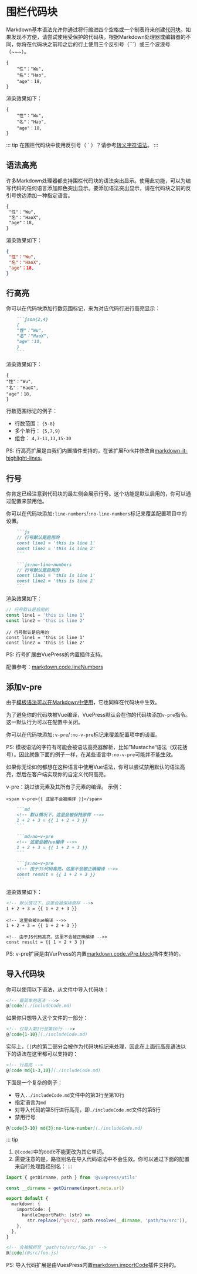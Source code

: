 # 围栏代码块

Markdown基本语法允许你通过将行缩进四个空格或一个制表符来创建[代码块](./code.md)。如果发现不方便，请尝试使用受保护的代码块。根据Markdown处理器或编辑器的不同，你将在代码块之前和之后的行上使用三个反引号（```）或三个波浪号（~~~）。

```
{
    "性"："Wu",
    "名"："Hao",
    "age"：18,
}
```

渲染效果如下：

```
{
    "性"："Wu",
    "名"："Hao",
    "age"：18,
}
```

::: tip
在围栏代码块中使用反引号（ ` ）？请参考[转义字符语法](./ESC.md)。
:::

## 语法高亮

许多Markdown处理器都支持围栏代码块的语法突出显示。使用此功能，可以为编写代码的任何语言添加颜色突出显示。要添加语法突出显示，请在代码块之前的反引号傍边添加一种指定语言。

```md
{
 "性"："Wu",
 "名"："HaoX",
 "age"：18,
}
```

渲染效果如下：

```json
{
 "性"："Wu",
 "名"："HaoX",
 "age"：18,
}
```

## 行高亮

你可以在代码块添加行数范围标记，来为对应代码行进行高亮显示：

```md
    ```json{2,4}
    {
    "性"："Wu",
    "名"："HaoX",
    "age"：18,
    }
    ```
```

渲染效果如下：

```json{2,4}
{
"性"："Wu",
"名"："HaoX",
"age"：18,
}
```

行数范围标记的例子：

* 行数范围： `{5-8}`
* 多个单行： `{5,7,9}`
* 组合： `4,7-11,13,15-30`

PS:
行高亮扩展是由我们内置插件支持的，在该扩展Fork并修改自[markdown-it-highlight-lines](https://github.com/egoist/markdown-it-highlight-lines)。

## 行号

你肯定已经注意到代码块的最左侧会展示行号。这个功能是默认启用的，你可以通过配置来禁用他。

你可以在代码块添加`:line-numbers`/`:no-line-numbers`标记来覆盖配置项目中的设置。

```md
    ```js
    // 行号默认是启用的
    const line1 = 'this is line 1'
    const line2 = 'this is line 2'
    ```

    ```js:no-line-numbers
    // 行号默认是启用的
    const line1 = 'this is line 1'
    const line2 = 'this is line 2'
    ```
```

渲染效果如下：

```js
// 行号默认是启用的
const line1 = 'this is line 1'
const line2 = 'this is line 2'
```

```js:no-line-numbers
// 行号默认是启用的
const line1 = 'this is line 1'
const line2 = 'this is line 2'
```

PS:
行号扩展由VuePress的内置插件支持。

配置参考：[markdown.code.lineNumbers](https://v2.vuepress.vuejs.org/zh/reference/config.html#markdown-code)

## 添加v-pre

由于[模板语法可以在Markdown中使用]()，它也同样在代码块中生效。

为了避免你的代码块被Vue编译，VuePress默认会在你的代码块添加`v-pre`指令。这一默认行为可以在配置中关闭。

你可以在代码块添加`:v-pre`/`:no-v-pre`标记来覆盖配置项中的设置。

PS:
模板语法的字符有可能会被语法高亮器解析，比如”Mustache“语法（双花括号）。因此就像下面的例子一样，在某些语言中`:no-v-pre`可能并不能生效。

如果你无论如何都想在这种语言中使用Vue语法，你可以尝试禁用默认的语法高亮，然后在客户端实现你的自定义代码高亮。

v-pre：跳过该元素及其所有子元素的编译。
示例：

```vue
<span v-pre>{{ 这里不会被编译 }}</span>
```

```md
    ```md
    <!-- 默认情况下，这里会被保持原样 -->>
    1 + 2 + 3 = {{ 1 + 2 + 3 }}
    ```

    ```md:no-v-pre
    <!-- 这里会被Vue编译 -->>
    1 + 2 + 3 = {{ 1 + 2 + 3 }}
    ```

    ```js:no-v-pre
    <!-- 由于JS代码高亮，这里不会被正确编译 -->>
    const result = {{ 1 + 2 + 3 }}
    ```
```

渲染效果如下：

```md
<!-- 默认情况下，这里会被保持原样 -->>
1 + 2 + 3 = {{ 1 + 2 + 3 }}
```

```md:no-v-pre
<!-- 这里会被Vue编译 -->>
1 + 2 + 3 = {{ 1 + 2 + 3 }}
```

```js:no-v-pre
<!-- 由于JS代码高亮，这里不会被正确编译 -->>
const result = {{ 1 + 2 + 3 }}
```

PS:
v-pre扩展是由VurPress的内置[markdown.code.vPre.block](https://v2.vuepress.vuejs.org/zh/reference/config.html#markdown-code)插件支持的。

## 导入代码块

你可以使用以下语法，从文件中导入代码块：

```md
<!-- 最简单的语法 -->>
@[code](./includeCode.md)
```

如果你只想导入这个文件的一部分：

```md
<!-- 仅导入第1行至第10行 -->>
@[code{1-10}](./includeCode.md)
```

实际上，`[]`内的第二部分会被作为代码块标记来处理，因此在上面[行高亮](./includeCode.md#行高亮)语法以下的语法在这里都可以支持的：

```md
<!-- 行高亮 -->
@[code md{1-3,10}](./includeCode.md)
```

下面是一个复杂的例子：

* 导入`../includeCode.md`文件中的第3行至第10行
* 指定语言为`md`
* 对导入代码的第5行进行高亮，即`./includeCode.md`文件的第5行
* 禁用行号

```md
@[code{3-10} md{3}:no-line-number](./includeCode.md)
```

::: tip
1. `@[code]`中的code不能更改为其它单词。
2. 需要注意的是，路径别名在导入代码语法中不会生效。你可以通过下面的配置来自行处理路径别名：
:::

```ts
import { getDirname, path } from '@vuepress/utils'

const __dirname = getDirname(import.meta.url)

export default {
  markdown: {
    importCode: {
      handleImportPath: (str) =>
        str.replace(/^@src/, path.resolve(__dirname, 'path/to/src')),
    },
  },
}
```

```md
<!-- 会被解析至 'path/to/src/foo.js' -->
@[code](@src/foo.js)
```

PS:
导入代码扩展是由VuesPress内置[markdown.importCode](https://v2.vuepress.vuejs.org/zh/reference/config.html#markdown-title)插件支持的。